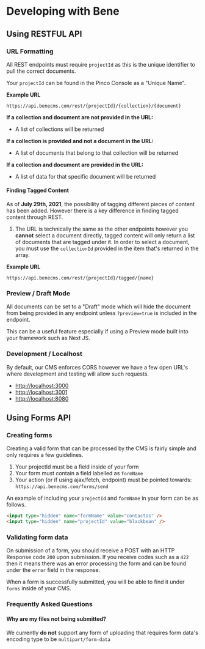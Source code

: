 # Developing with Bene

## Using RESTFUL API

### URL Formatting

All REST endpoints must require `projectId` as this is the unique identifier to pull the correct documents.

Your `projectId` can be found in the Pinco Console as a "Unique Name".

**Example URL**

`https://api.benecms.com/rest/{projectId}/{collection}/{document}`

**If a collection and document are not provided in the URL:**

- A list of collections will be returned

**If a collection is provided and not a document in the URL:**

- A list of documents that belong to that collection will be returned

**If a collection and document are provided in the URL:**

- A list of data for that specific document will be returned

#### Finding Tagged Content

As of **July 29th, 2021**, the possibility of tagging different pieces of content has been added. However there is a key difference in finding tagged content through REST.

1. The URL is technically the same as the other endpoints however you **cannot** select a document directly, tagged content will only return a list of documents that are tagged under it. In order to select a document, you must use the `collectionId` provided in the item that's returned in the array.

**Example URL**

`https://api.benecms.com/rest/{projectId}/tagged/{name}`

### Preview / Draft Mode

All documents can be set to a "Draft" mode which will hide the document from being provided in any endpoint unless `?preview=true` is included in the endpoint.

This can be a useful feature especially if using a Preview mode built into your framework such as Next JS.

### Development / Localhost

By default, our CMS enforces CORS however we have a few open URL's where development and testing will allow such requests.

- [http://localhost:3000](http://localhost:3000)
- [http://localhost:3001](http://localhost:3001)
- [http://localhost:8080](http://localhost:8080)

## Using Forms API

### Creating forms

Creating a valid form that can be processed by the CMS is fairly simple and only requires a few guidelines.

1. Your projectId must be a field inside of your form
2. Your form must contain a field labelled as `formName`
3. Your action (or if using ajax/fetch, endpoint) must be pointed towards: `https://api.benecms.com/forms/send`

An example of including your `projectId` and `formName` in your form can be as follows.

```html
<input type="hidden" name="formName" value="contactUs" />
<input type="hidden" name="projectId" value="blackbean" />
```

### Validating form data

On submission of a form, you should receive a POST with an HTTP Response code `200` upon submission. If you receive codes such as a `422` then it means there was an error processing the form and can be found under the `error` field in the response.

When a form is successfully submitted, you will be able to find it under `forms` inside of your CMS.

### Frequently Asked Questions

#### Why are my files not being submitted?

We currently **do not** support any form of uploading that requires form data's encoding type to be `multipart/form-data`